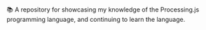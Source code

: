 📚️ A repository for showcasing my knowledge of the Processing.js programming language, and continuing to learn the language.
